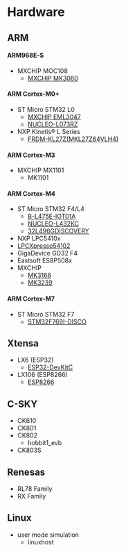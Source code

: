# Hardware

## ARM

#### ARM968E-S
  - MXCHIP MOC108
    - [MXCHIP MK3060](http://www.mxchip.com/product/wifi_product/56)

#### ARM Cortex-M0+
  - ST Micro STM32 L0
    - [MXCHIP EML3047](http://www.mxchip.com/product/wifi_product/58)
    - [NUCLEO-L073RZ](http://www.st.com/en/evaluation-tools/nucleo-l073rz.html)
  - NXP Kinetis® L Series
    - [FRDM-KL27Z(MKL27Z64VLH4)](https://www.nxp.com/products/processors-and-microcontrollers/arm-based-processors-and-mcus/kinetis-cortex-m-mcus/l-seriesultra-low-powerm0-plus/freedom-development-platform-for-kinetis-kl17-and-kl27-mcus:FRDM-KL27Z)

#### ARM Cortex-M3
  - MXCHIP MX1101
    - MK1101

#### ARM Cortex-M4
  - ST Micro STM32 F4/L4
    - [B-L475E-IOT01A](http://www.st.com/zh/evaluation-tools/b-l475e-iot01a.html)
    - [NUCLEO-L432KC](http://www.st.com/en/evaluation-tools/nucleo-l432kc.html)
    - [32L496GDISCOVERY](http://www.st.com/en/evaluation-tools/32l496gdiscovery.html)
  - NXP LPC5410x
  - [LPCXpresso54102](https://www.nxp.com/support/developer-resources/hardware-development-tools/lpcxpresso-boards/lpcxpresso-board-for-the-lpc54100-family-of-mcus:OM13077)
  - GigaDevice GD32 F4
  - Eastsoft ES8P508x
  - MXCHIP
    - [MK3166](http://www.mxchip.com/product/wifi_product/41)
    - [MK3239](http://www.mxchip.com/product/wifi_product/42)

#### ARM Cortex-M7
  - ST Micro STM32 F7
    - [STM32F769I-DISCO](http://www.st.com/en/evaluation-tools/32f769idiscovery.html)

## Xtensa
  - LX6 (ESP32)
    - [ESP32-DevKitC](https://www.espressif.com/en/products/hardware/esp32-devkitc/overview)
  - LX106 (ESP8266)
    - [ESP8266](https://www.espressif.com/zh-hans/products/hardware/esp8266ex/overview)

## C-SKY
  - CK610
  - CK801
  - CK802
    - hobbit1_evb
  - CK803S

## Renesas
  - RL78 Family
  - RX Family

## Linux
  - user mode simulation
    - linuxhost
